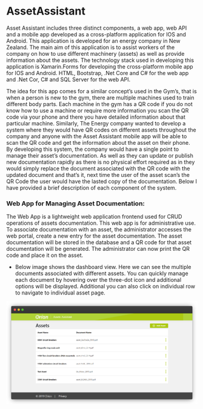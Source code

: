 # AssetAssistant

Asset Assistant includes three distinct components, a web app, web API and a mobile app developed as a cross-platform application for IOS and Android. This application is developed for an energy company in New Zealand. The main aim of this application is to assist workers of the company on how to use different machinery (assets) as well as provide information about the assets. The technology stack used in developing this application is Xamarin.Forms for developing the cross-platform mobile app for IOS and Android. HTML, Bootstrap, .Net Core and C# for the web app and .Net Cor, C# and SQL Server for the web API.

The idea for this app comes for a similar concept’s used in the Gym’s, that is when a person is new to the gym, there are multiple machines used to train different body parts. Each machine in the gym has a QR code if you do not know how to use a machine or require more information you scan the QR code via your phone and there you have detailed information about that particular machine. Similarly, The Energy company wanted to develop a system where they would have QR codes on different assets throughout the company and anyone with the Asset Assistant mobile app will be able to scan the QR code and get the information about the asset on their phone. By developing this system, the company would have a single point to manage their asset’s documentation. As well as they can update or publish new documentation rapidly as there is no physical effort required as in they would simply replace the document associated with the QR code with the updated document and that’s it, next time the user of the asset scan’s the QR Code the user would have the lasted copy of the documentation. Below I have provided a brief description of each component of the system.

### Web App for Managing Asset Documentation:
The Web App is a lightweight web application frontend used for CRUD operations of assets documentation. This web app is for administrative use. To associate documentation with an asset, the administrator accesses the web portal, create a new entry for the asset documentation. The asset documentation will be stored in the database and a QR code for that asset documentation will be generated. The administrator can now print the QR code and place it on the asset.

* Below image shows the dashboard view. Here we can see the multiple documents associated with different assets. You can quickly manage each document by hovering over the three-dot icon and additional options will be displayed. Additional you can also click on individual row to navigate to individual asset page.

![](ReadMeImages/WebApp1.png)

